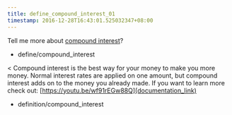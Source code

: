 ```yaml
---
title: define_compound_interest_01
timestamp: 2016-12-28T16:43:01.525032347+08:00
---
```


Tell me more about [compound interest](compound_interest)?
* define/compound_interest

< Compound interest is the best way for your money to make you more money. Normal interest rates are applied on one amount, but compound interest adds on to the money you already made. If you want to learn more check out: [https://youtu.be/wf91rEGw88Q](documentation_link)
* definition/compound_interest
